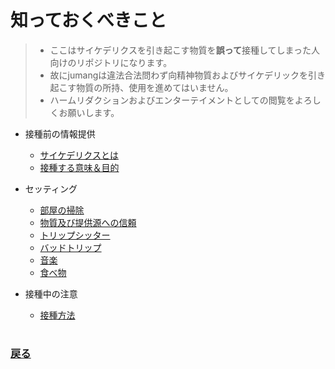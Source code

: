 # 知っておくべきこと

> * ここはサイケデリクスを引き起こす物質を<strong>誤って</strong>接種してしまった人向けのリポジトリになります。
> * 故にjumangは違法合法問わず向精神物質およびサイケデリックを引き起こす物質の所持、使用を進めてはいません。
> * ハームリダクションおよびエンターテイメントとしての閲覧をよろしくお願いします。

- 接種前の情報提供
    - [サイケデリクスとは](wlsd.md)
    - [接種する意味＆目的](wfor.md)

- セッティング
    - [部屋の掃除](cleaning.md)
    - [物質及び提供源への信頼](trust.md)
    - [トリップシッター](sit.md)
    - [バッドトリップ](bad.md)
    - [音楽](music.md)
    - [食べ物](food.md)

- 接種中の注意
    - [接種方法](howto.md)

#
### [戻る](../README.md)